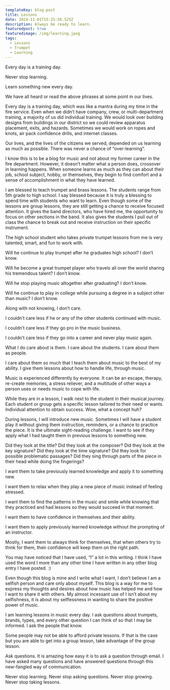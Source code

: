 ```yaml
---
templateKey: blog-post
title: Lessons
date: 2024-11-01T15:25:58.525Z
description: Always be ready to learn.
featuredpost: true
featuredimage: /img/learning.jpeg
tags:
  - Lessons
  - Trumpet
  - Learning
---
```

Every day is a training day.

Never stop learning.

Learn something new every day.

We have all heard or read the above phrases at some point in our lives.  

Every day is a training day, which was like a mantra during my time in the fire service.  Even when we didn’t have company, crew, or multi-department training, a majority of us did individual training.  We would look over building designs from buildings in our district so we could review apparatus placement, exits, and hazards.  Sometimes we would work on ropes and knots, air pack confidence drills, and internet classes.

Our lives, and the lives of the citizens we served, depended on us learning as much as possible.  There was never a chance of “over-learning”.  

I know this is to be a blog for music and not about my former career in the fire department.  However, it doesn’t matter what a person does, crossover in learning happens.  When someone learns as much as they can about their job, school subject, hobby, or themselves, they begin to find comfort and a sense of accomplishment in what they have learned.

I am blessed to teach trumpet and brass lessons.  The students range from 5th grade to high school.  I say blessed because it is truly a blessing to spend time with students who want to learn.  Even though some of the lessons are group lessons, they are still getting a chance to receive focused attention.  It gives the band directors, who have hired me, the opportunity to focus on other sections in the band.  It also gives the students I pull out of class the chance to break out and receive instruction on their specific instrument.

The high school student who takes private trumpet lessons from me is very talented, smart, and fun to work with.  

Will he continue to play trumpet after he graduates high school?  I don’t know.

Will he become a great trumpet player who travels all over the world sharing his tremendous talent?  I don’t know.

Will he stop playing music altogether after graduating?  I don’t know.

Will he continue to play in college while pursuing a degree in a subject other than music?  I don’t know.

Along with not knowing, I don’t care.

I couldn’t care less if he or any of the other students continued with music.

I couldn’t care less if they go pro in the music business.

I couldn’t care less if they go into a career and never play music again.

What I do care about is them.  I care about the students.  I care about them as people.  

I care about them so much that I teach them about music to the best of my ability.  I give them lessons about how to handle life, through music.

Music is experienced differently by everyone.  It can be an escape, therapy, re-create memories, a stress reliever, and a multitude of other ways a person uses or needs music to cope with life.

While they are in a lesson, I walk next to the student in their musical journey.  Each student or group gets a specific lesson tailored to their need or wants.  Individual attention to obtain success.  Wow, what a concept huh?

During lessons, I will introduce new music.  Sometimes I will have a student play it without giving them instruction, reminders, or a chance to practice the piece.  It is the ultimate sight-reading challenge.  I want to see if they apply what I had taught them in previous lessons to something new.

Did they look at the title?
Did they look at the composer?
Did they look at the key signature?
Did they look at the time signature?
Did they look for possible problematic passages?
Did they sing through parts of the piece in their head while doing the fingerings?

I want them to take previously learned knowledge and apply it to something new.  

I want them to relax when they play a new piece of music instead of feeling stressed.  

I want them to find the patterns in the music and smile while knowing that they practiced and had lessons so they would succeed in that moment.

I want them to have confidence in themselves and their ability.

I want them to apply previously learned knowledge without the prompting of an instructor.

Mostly, I want them to always think for themselves, that when others try to think for them, their confidence will keep them on the right path.

You may have noticed that I have used, “I” a lot in this writing.  I think I have used the word I more than any other time I have written in any other blog entry I have posted.  :)

Even though this blog is mine and I write what I want, I don’t believe I am a selfish person and care only about myself.  This blog is a way for me to express my thoughts and desires about how music has helped me and how I want to share it with others.  My almost incessant use of I isn’t about my selfishness, it is about my selflessness in wanting to share the positive power of music.

I am learning lessons in music every day.  I ask questions about trumpets, brands, types, and every other question I can think of so that I may be informed.  I ask the people that know.  

Some people may not be able to afford private lessons.  If that is the case but you are able to get into a group lesson, take advantage of the group lesson.

Ask questions.  It is amazing how easy it is to ask a question through email.  I have asked many questions and have answered questions through this new-fangled way of communication.  

Never stop learning.
Never stop asking questions.
Never stop growing.
Never stop taking lessons.